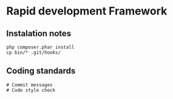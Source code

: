 # Rapid development Framework

## Instalation notes
    php composer.phar install
    cp bin/* .git/hooks/

## Coding standards
    # Commit messages
    # Code style check
    
